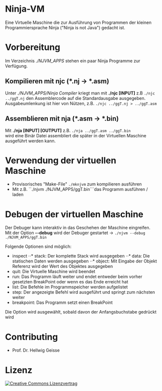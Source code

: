 # Ninja-VM
Eine Virtuelle Maschine die zur Ausführung von Programmen der kleinen Programmiersprache Ninja ("Ninja is not Java") gedacht ist.  

# Vorbereitung
Im Verzeichnis *./NJVM_APPS* stehen ein paar Ninja Programme zur Verfügung.  

## Kompilieren mit njc (*.nj -> *.asm)
Unter *./NJVM_APPS/Ninja Compiler* kriegt man mit **./njc [INPUT]** z.B ``./njc ../ggT.nj`` den
Assemblercode auf die Standardausgabe ausgegeben.  
Ausgabeumlenkung ist hier von Nützen, z.B. ``./njc ../ggT.nj > ../ggT.asm`` 
 
## Assemblieren mit nja (*.asm -> *.bin)
Mit **./nja [INPUT] [OUTPUT]** z.B. ``./nja ../ggT.asm ../ggT.bin``  
wird eine Binär Datei assembliert die später in der Virtuellen Maschine ausgeführt werden kann.

# Verwendung der virtuellen Maschine
* Provisorisches "Make-File" ``./mknjvm`` zum kompilieren ausführen
* Mit z.B. ``./njvm ./NJVM_APPS/ggT.bin```das Programm ausführen / laden

# Debugen der virtuellen Maschine
Der Debuger kann interaktiv in das Geschehen der Maschine eingreifen.  
Mit der Option **--debug** wird der Debuger gestartet -> ``./njvm --debug ./NJVM_APPS/ggT.bin``

Folgende Optionen sind möglich:
* inspect
⋅⋅* stack: Der komplette Stack wird ausgegeben
⋅⋅* data: Die statischen Daten werden ausgegeben
⋅⋅* object: Mit Eingabe der Objekt Referenz wird der Wert des Objektes ausgegeben
* quit: Die Virtuelle Maschine wird beendet
* run: Das Programm läuft weiter und endet entweder beim vorher gesetzten BreakPoint oder wenn es das Ende erreicht hat
* list: Die Befehle im Programmspeicher werden aufgelistet
* step: Der angezeigte Befehl wird ausgeführt und springt zum nächsten weiter
* breakpoint: Das Programm setzt einen BreakPoint

Die Option wird ausgewählt, sobald davon der Anfangsbuchstabe gedrückt wird

# Contributing
* Prof. Dr. Hellwig Geisse

# Lizenz
[![Creative Commons Lizenzvertrag](https://i.creativecommons.org/l/by-sa/4.0/88x31.png)](http://creativecommons.org/licenses/by-sa/4.0/)